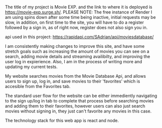 The title of my project is Movie EXP. and the link to where it is deployed is https://movie-exp.surge.sh/.
PLEASE NOTE: The free instance of Render I am using spins down after some time being inactive, initial requests may be slow, 
in addition, on first time to the site, you will have to do a register followed by a sign in, as of right now, register does not also sign you in.

api used in this project:  https://rapidapi.com/SAdrian/api/moviesdatabase/

I am consistently making changes to improve this site, and have some stretch goals such as increasing the amount of movies you can see on a search, 
adding movie details and streaming availibilty, and improving the user log in expierience. Also, I am in the process of writing more and updating my current tests. 

My website searches movies from the Movie Database Api, and allows users to sign up, log in, and save movies to their 'favorites'
which is accesible from the Favorites tab.

The standard user flow for the website can be either immediently navigating to the sign up/log in tab to complete that process
before searching movies and adding them to their favorites, however users can also just search movies without signing in, they just
can't favorite any movies in this case. 

The technology stack for this web app is react and node. 



